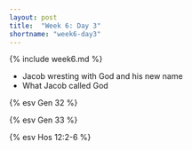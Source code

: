```yaml
---
layout: post
title:  "Week 6: Day 3"
shortname: "week6-day3"
---
```


{% include week6.md %}

* Jacob wresting with God and his new name
* What Jacob called God

{% esv Gen 32 %}

{% esv Gen 33 %}

{% esv Hos 12:2-6 %}